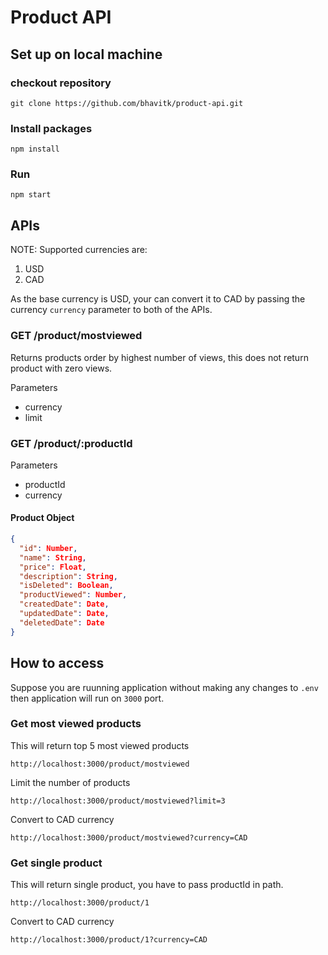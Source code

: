 # Product API

## Set up on local machine

### checkout repository

```
git clone https://github.com/bhavitk/product-api.git
```

### Install packages

```
npm install
```

### Run

```
npm start
```

## APIs

NOTE: Supported currencies are:

1. USD
2. CAD

As the base currency is USD, your can convert it to CAD by passing the currency `currency` parameter to both of the APIs.

### GET /product/mostviewed

Returns products order by highest number of views, this does not return product with zero views.

Parameters

- currency
- limit

### GET /product/:productId

Parameters

- productId
- currency

#### Product Object

```json
{
  "id": Number,
  "name": String,
  "price": Float,
  "description": String,
  "isDeleted": Boolean,
  "productViewed": Number,
  "createdDate": Date,
  "updatedDate": Date,
  "deletedDate": Date
}
```

## How to access

Suppose you are ruunning application without making any changes to `.env` then application will run on `3000` port.

### Get most viewed products

This will return top 5 most viewed products

```
http://localhost:3000/product/mostviewed
```

Limit the number of products

```
http://localhost:3000/product/mostviewed?limit=3
```

Convert to CAD currency

```
http://localhost:3000/product/mostviewed?currency=CAD
```

### Get single product

This will return single product, you have to pass productId in path.

```
http://localhost:3000/product/1
```

Convert to CAD currency

```
http://localhost:3000/product/1?currency=CAD
```
